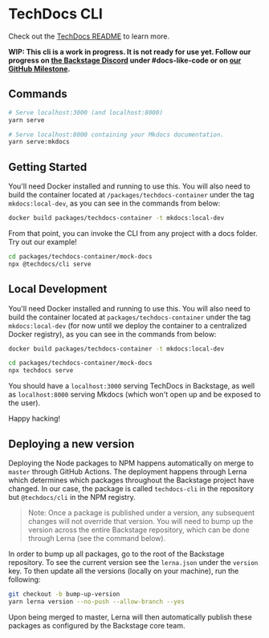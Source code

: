 # TechDocs CLI

Check out the [TechDocs README](https://github.com/spotify/backstage/blob/master/plugins/techdocs/README.md) to learn more.

**WIP: This cli is a work in progress. It is not ready for use yet. Follow our progress on [the Backstage Discord](https://discord.gg/MUpMjP2) under #docs-like-code or on [our GitHub Milestone](https://github.com/spotify/backstage/milestone/15).**

## Commands

```bash
# Serve localhost:3000 (and localhost:8000)
yarn serve

# Serve localhost:8000 containing your Mkdocs documentation.
yarn serve:mkdocs
```

## Getting Started

You'll need Docker installed and running to use this. You will also need to build the container located at `/packages/techdocs-container` under the tag `mkdocs:local-dev`, as you can see in the commands from below:

```bash
docker build packages/techdocs-container -t mkdocs:local-dev
```

From that point, you can invoke the CLI from any project with a docs folder. Try out our example!

```bash
cd packages/techdocs-container/mock-docs
npx @techdocs/cli serve
```

## Local Development

You'll need Docker installed and running to use this. You will also need to build the container located at `packages/techdocs-container` under the tag `mkdocs:local-dev` (for now until we deploy the container to a centralized Docker registry), as you can see in the commands from below:

```bash
docker build packages/techdocs-container -t mkdocs:local-dev
```

```bash
cd packages/techdocs-container/mock-docs
npx techdocs serve
```

You should have a `localhost:3000` serving TechDocs in Backstage, as well as `localhost:8000` serving Mkdocs (which won't open up and be exposed to the user).

Happy hacking!

## Deploying a new version

Deploying the Node packages to NPM happens automatically on merge to `master` through GitHub Actions. The deployment happens through Lerna which determines which packages throughout the Backstage project have changed. In our case, the package is called `techdocs-cli` in the repository but `@techdocs/cli` in the NPM registry.

> Note: Once a package is published under a version, any subsequent changes will not override that version. You will need to bump up the version across the entire Backstage repository, which can be done through Lerna (see the command below).

In order to bump up all packages, go to the root of the Backstage repository. To see the current version see the `lerna.json` under the `version` key. To then update all the versions (locally on your machine), run the following:

```bash
git checkout -b bump-up-version
yarn lerna version --no-push --allow-branch --yes
```

Upon being merged to master, Lerna will then automatically publish these packages as configured by the Backstage core team.

